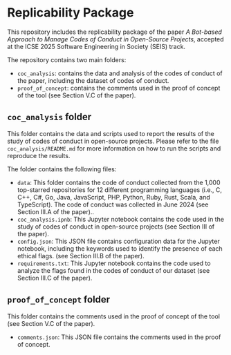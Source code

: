# Replicability Package

This repository includes the replicability package of the paper _A Bot-based Approach to Manage Codes of Conduct in Open-Source Projects_, accepted at the ICSE 2025 Software Engineering in Society (SEIS) track.

The repository contains two main folders:
* `coc_analysis`: contains the data and analysis of the codes of conduct of the paper, including the dataset of codes of conduct.
* `proof_of_concept`: contains the comments used in the proof of concept of the tool (see Section V.C of the paper).

## `coc_analysis` folder

This folder contains the data and scripts used to report the results of the study of codes of conduct in open-source projects. Please refer to the file `coc_analysis/README.md` for more information on how to run the scripts and reproduce the results.

The folder contains the following files:

* `data`: This folder contains the code of conduct collected from the 1,000 top-starred repositories for 12 different programming languages (i.e., C, C++, C#, Go, Java, JavaScript, PHP, Python, Ruby, Rust, Scala, and TypeScript). The code of conduct was collected in June 2024 (see Section III.A of the paper)..
* `coc_analysis.ipnb`: This Jupyter notebook contains the code used in the study of codes of conduct in open-source projects (see Section III of the paper).
* `config.json`: This JSON file contains configuration data for the Jupyter notebook, including the keywords used to identify the presence of each ethical flags. (see Section III.B of the paper).
* `requirements.txt`: This Jupyter notebook contains the code used to analyze the flags found in the codes of conduct of our dataset (see Section III.C of the paper).

## `proof_of_concept` folder

This folder contains the comments used in the proof of concept of the tool (see Section V.C of the paper).

* `comments.json`: This JSON file contains the comments used in the proof of concept.

